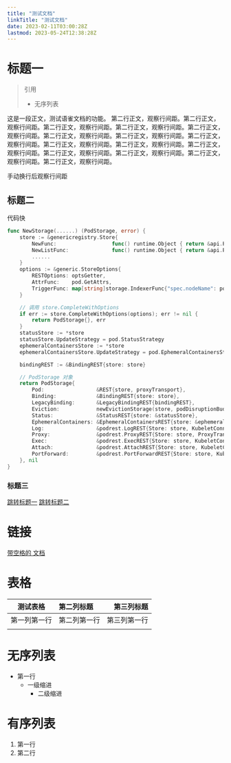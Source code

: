 ```yaml
---
title: "测试文档"
linkTitle: "测试文档"
date: 2023-02-11T03:00:28Z
lastmod: 2023-05-24T12:38:28Z
---
```


# 标题一

> 引用
>
> - 无序列表

这是一段正文，测试语雀文档的功能。
第二行正文，观察行间距。第二行正文，观察行间距。第二行正文，观察行间距。第二行正文，观察行间距。第二行正文，观察行间距。第二行正文，观察行间距。第二行正文，观察行间距。第二行正文，观察行间距。第二行正文，观察行间距。第二行正文，观察行间距。第二行正文，观察行间距。第二行正文，观察行间距。第二行正文，观察行间距。第二行正文，观察行间距。第二行正文，观察行间距。

手动换行后观察行间距

## 标题二

代码快

```go
func NewStorage(......) (PodStorage, error) {
    store := &genericregistry.Store{
        NewFunc:                  func() runtime.Object { return &api.Pod{} },
        NewListFunc:              func() runtime.Object { return &api.PodList{} },
        ......
    }
    options := &generic.StoreOptions{
        RESTOptions: optsGetter,
        AttrFunc:    pod.GetAttrs,
        TriggerFunc: map[string]storage.IndexerFunc{"spec.nodeName": pod.NodeNameTriggerFunc},
    }

    // 调用 store.CompleteWithOptions
    if err := store.CompleteWithOptions(options); err != nil {
        return PodStorage{}, err
    }
    statusStore := *store
    statusStore.UpdateStrategy = pod.StatusStrategy
    ephemeralContainersStore := *store
    ephemeralContainersStore.UpdateStrategy = pod.EphemeralContainersStrategy

    bindingREST := &BindingREST{store: store}

    // PodStorage 对象
    return PodStorage{
        Pod:                 &REST{store, proxyTransport},
        Binding:             &BindingREST{store: store},
        LegacyBinding:       &LegacyBindingREST{bindingREST},
        Eviction:            newEvictionStorage(store, podDisruptionBudgetClient),
        Status:              &StatusREST{store: &statusStore},
        EphemeralContainers: &EphemeralContainersREST{store: &ephemeralContainersStore},
        Log:                 &podrest.LogREST{Store: store, KubeletConn: k},
        Proxy:               &podrest.ProxyREST{Store: store, ProxyTransport: proxyTransport},
        Exec:                &podrest.ExecREST{Store: store, KubeletConn: k},
        Attach:              &podrest.AttachREST{Store: store, KubeletConn: k},
        PortForward:         &podrest.PortForwardREST{Store: store, KubeletConn: k},
    }, nil
}
```

### 标题三

[跳转标题一](#标题一)
[跳转标题二](#标题二)

# 链接

[带空格的 文档](</docs/神奇/临时测试/带空格的 文档.md>)

# 表格

|   测试表格   | 第二列标题   |   第三列标题 |
|:------------:|:------------ | ------------:|
| 第一列第一行 | 第二列第一行 | 第三列第一行 |
|              |              |              |

# 无序列表

- 第一行
  - 一级缩进
    - 二级缩进

# 有序列表

1. 第一行
2. 第二行
